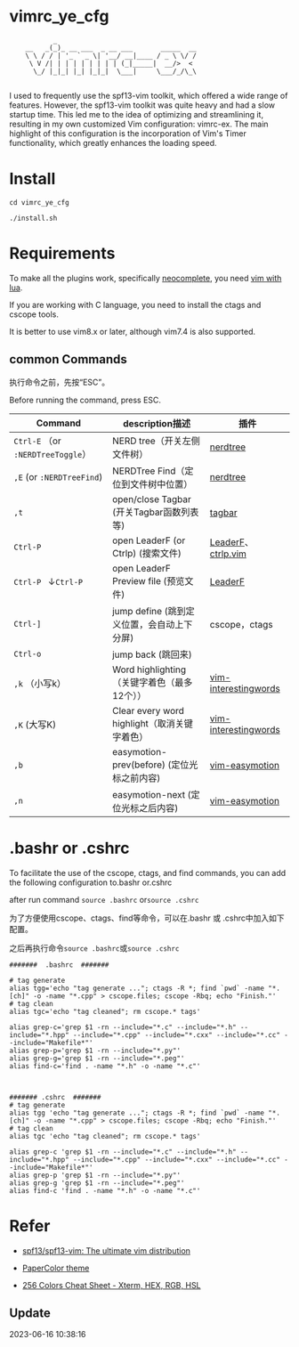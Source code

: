 # vimrc_ye_cfg



```
           _                                        
    __   _(_)_ __ ___  _ __ ___       _____  __     
    \ \ / / | '_ ` _ \| '__/ __|____ / _ \ \/ /     
     \ V /| | | | | | | | | (_|_____|  __/>  <      
      \_/ |_|_| |_| |_|_|  \___|     \___/_/\_\     
                                                    
```
I used to frequently use the spf13-vim toolkit, which offered a wide range of features.
However, the spf13-vim toolkit was quite heavy and had a slow startup time. 
This led me to the idea of optimizing and streamlining it, 
resulting in my own customized Vim configuration: vimrc-ex. 
The main highlight of this configuration is the incorporation of Vim's Timer functionality, 
which greatly enhances the loading speed.

# Install
```
cd vimrc_ye_cfg

./install.sh
```


# Requirements
To make all the plugins work, specifically [neocomplete](https://github.com/Shougo/neocomplete.vim), you need [vim with lua](https://github.com/Shougo/neocomplete.vim#requirements).

If you are working with C language, you need to install the ctags and cscope tools.

It is better to use vim8.x or later, although vim7.4 is also supported.



## common Commands

执行命令之前，先按“ESC”。

Before running the command, press ESC.

| Command                           | description描述                              | 插件                                                         |
| --------------------------------- | -------------------------------------------- | ------------------------------------------------------------ |
| `Ctrl-E` （or `:NERDTreeToggle`） | NERD tree（开关左侧文件树）                  | [nerdtree](https://github.com/yakoye/vimrc_ye_cfg/tree/main/vim/pack/vendor/opt/nerdtree) |
| `,E`   (or `:NERDTreeFind`)       | NERDTree Find（定位到文件树中位置）          | [nerdtree](https://github.com/yakoye/vimrc_ye_cfg/tree/main/vim/pack/vendor/opt/nerdtree) |
| `,t`                              | open/close Tagbar (开关Tagbar函数列表等)     | [tagbar](https://github.com/yakoye/vimrc_ye_cfg/tree/main/vim/pack/vendor/opt/tagbar) |
| `Ctrl-P`                          | open LeaderF (or Ctrlp) (搜索文件)           | [LeaderF](https://github.com/yakoye/vimrc_ye_cfg/tree/main/vim/pack/vendor/opt/LeaderF)、[ctrlp.vim](https://github.com/yakoye/vimrc_ye_cfg/tree/main/vim/pack/vendor/opt/ctrlp.vim) |
| `Ctrl-P ` ↓`Ctrl-P`               | open LeaderF Preview file (预览文件)         | [LeaderF](https://github.com/yakoye/vimrc_ye_cfg/tree/main/vim/pack/vendor/opt/LeaderF) |
| `Ctrl-]`                          | jump define (跳到定义位置，会自动上下分屏)   | cscope，ctags                                                |
| `Ctrl-o`                          | jump back (跳回来)                           |                                                              |
| `,k` （小写k）                    | Word highlighting（关键字着色（最多12个））  | [vim-interestingwords](https://github.com/yakoye/vimrc_ye_cfg/tree/main/vim/pack/vendor/opt/vim-interestingwords) |
| `,K`  (大写K)                     | Clear every word highlight（取消关键字着色） | [vim-interestingwords](https://github.com/yakoye/vimrc_ye_cfg/tree/main/vim/pack/vendor/opt/vim-interestingwords) |
| `,b`                              | easymotion-prev(before) (定位光标之前内容)   | [vim-easymotion](https://github.com/yakoye/vimrc_ye_cfg/tree/main/vim/pack/vendor/opt/vim-easymotion) |
| `,n`                              | easymotion-next  (定位光标之后内容)          | [vim-easymotion](https://github.com/yakoye/vimrc_ye_cfg/tree/main/vim/pack/vendor/opt/vim-easymotion) |



# .bashr or .cshrc

To facilitate the use of the cscope, ctags, and find commands, you can add the following configuration to.bashr or.cshrc

after run command `source .bashrc` or`source .cshrc`

为了方便使用cscope、ctags、find等命令，可以在.bashr 或 .cshrc中加入如下配置。

之后再执行命令`source .bashrc`或`source .cshrc`

```
#######  .bashrc  ####### 

# tag generate
alias tgg='echo "tag generate ..."; ctags -R *; find `pwd` -name "*.[ch]" -o -name "*.cpp" > cscope.files; cscope -Rbq; echo "Finish."'
# tag clean
alias tgc='echo "tag cleaned"; rm cscope.* tags'

alias grep-c='grep $1 -rn --include="*.c" --include="*.h" --include="*.hpp" --include="*.cpp" --include="*.cxx" --include="*.cc" --include="Makefile*"'
alias grep-p='grep $1 -rn --include="*.py"'
alias grep-g='grep $1 -rn --include="*.peg"'
alias find-c='find . -name "*.h" -o -name "*.c"'



####### .cshrc  ####### 
# tag generate
alias tgg 'echo "tag generate ..."; ctags -R *; find `pwd` -name "*.[ch]" -o -name "*.cpp" > cscope.files; cscope -Rbq; echo "Finish."'
# tag clean
alias tgc 'echo "tag cleaned"; rm cscope.* tags'

alias grep-c 'grep $1 -rn --include="*.c" --include="*.h" --include="*.hpp" --include="*.cpp" --include="*.cxx" --include="*.cc" --include="Makefile*"'
alias grep-p 'grep $1 -rn --include="*.py"'
alias grep-g 'grep $1 -rn --include="*.peg"'
alias find-c 'find . -name "*.h" -o -name "*.c"'

```





# Refer

- [spf13/spf13-vim: The ultimate vim distribution](https://github.com/spf13/spf13-vim)

- [PaperColor theme](https://github.com/NLKNguyen/papercolor-theme)

- [256 Colors Cheat Sheet - Xterm, HEX, RGB, HSL](https://www.ditig.com/256-colors-cheat-sheet)



## Update

2023-06-16 10:38:16
